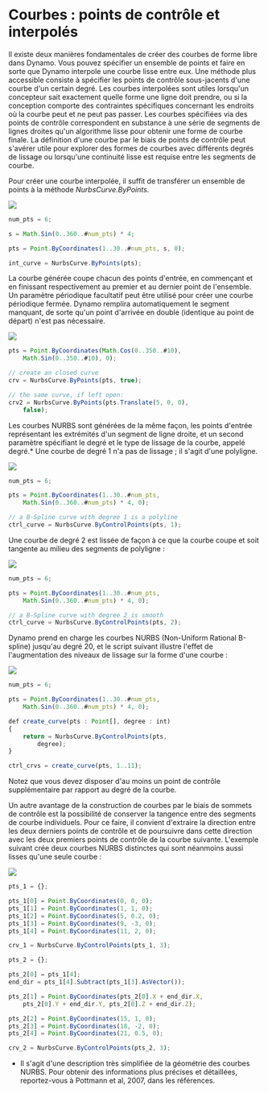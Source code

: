 # Courbes : points de contrôle et interpolés

Il existe deux manières fondamentales de créer des courbes de forme libre dans Dynamo. Vous pouvez spécifier un ensemble de points et faire en sorte que Dynamo interpole une courbe lisse entre eux. Une méthode plus accessible consiste à spécifier les points de contrôle sous-jacents d'une courbe d'un certain degré. Les courbes interpolées sont utiles lorsqu'un concepteur sait exactement quelle forme une ligne doit prendre, ou si la conception comporte des contraintes spécifiques concernant les endroits où la courbe peut et ne peut pas passer. Les courbes spécifiées via des points de contrôle correspondent en substance à une série de segments de lignes droites qu'un algorithme lisse pour obtenir une forme de courbe finale. La définition d'une courbe par le biais de points de contrôle peut s'avérer utile pour explorer des formes de courbes avec différents degrés de lissage ou lorsqu'une continuité lisse est requise entre les segments de courbe.

Pour créer une courbe interpolée, il suffit de transférer un ensemble de points à la méthode *NurbsCurve.ByPoints*.

![](images/12-4/Curves_01.png)

```js
num_pts = 6;

s = Math.Sin(0..360..#num_pts) * 4;

pts = Point.ByCoordinates(1..30..#num_pts, s, 0);

int_curve = NurbsCurve.ByPoints(pts);
```

La courbe générée coupe chacun des points d'entrée, en commençant et en finissant respectivement au premier et au dernier point de l'ensemble. Un paramètre périodique facultatif peut être utilisé pour créer une courbe périodique fermée. Dynamo remplira automatiquement le segment manquant, de sorte qu'un point d'arrivée en double (identique au point de départ) n'est pas nécessaire.

![](images/12-4/Curves_02.png)

```js
pts = Point.ByCoordinates(Math.Cos(0..350..#10),
    Math.Sin(0..350..#10), 0);

// create an closed curve
crv = NurbsCurve.ByPoints(pts, true);

// the same curve, if left open:
crv2 = NurbsCurve.ByPoints(pts.Translate(5, 0, 0),
    false);
```

Les courbes NURBS sont générées de la même façon, les points d'entrée représentant les extrémités d'un segment de ligne droite, et un second paramètre spécifiant le degré et le type de lissage de la courbe, appelé degré.* Une courbe de degré 1 n'a pas de lissage ; il s'agit d'une polyligne.

![](images/12-4/Curves_03.png)

```js
num_pts = 6;

pts = Point.ByCoordinates(1..30..#num_pts,
    Math.Sin(0..360..#num_pts) * 4, 0);

// a B-Spline curve with degree 1 is a polyline
ctrl_curve = NurbsCurve.ByControlPoints(pts, 1);
```

Une courbe de degré 2 est lissée de façon à ce que la courbe coupe et soit tangente au milieu des segments de polyligne :

![](images/12-4/Curves_04.png)

```js
num_pts = 6;

pts = Point.ByCoordinates(1..30..#num_pts,
    Math.Sin(0..360..#num_pts) * 4, 0);

// a B-Spline curve with degree 2 is smooth
ctrl_curve = NurbsCurve.ByControlPoints(pts, 2);
```

Dynamo prend en charge les courbes NURBS (Non-Uniform Rational B-spline) jusqu'au degré 20, et le script suivant illustre l'effet de l'augmentation des niveaux de lissage sur la forme d'une courbe :

![](images/12-4/Curves_05.png)

```js
num_pts = 6;

pts = Point.ByCoordinates(1..30..#num_pts,
    Math.Sin(0..360..#num_pts) * 4, 0);

def create_curve(pts : Point[], degree : int) 
{
	return = NurbsCurve.ByControlPoints(pts,
        degree);
}

ctrl_crvs = create_curve(pts, 1..11);
```

Notez que vous devez disposer d'au moins un point de contrôle supplémentaire par rapport au degré de la courbe.

Un autre avantage de la construction de courbes par le biais de sommets de contrôle est la possibilité de conserver la tangence entre des segments de courbe individuels. Pour ce faire, il convient d'extraire la direction entre les deux derniers points de contrôle et de poursuivre dans cette direction avec les deux premiers points de contrôle de la courbe suivante. L'exemple suivant crée deux courbes NURBS distinctes qui sont néanmoins aussi lisses qu'une seule courbe :

![](images/12-4/Curves_06.png)

```js
pts_1 = {};

pts_1[0] = Point.ByCoordinates(0, 0, 0);
pts_1[1] = Point.ByCoordinates(1, 1, 0);
pts_1[2] = Point.ByCoordinates(5, 0.2, 0);
pts_1[3] = Point.ByCoordinates(9, -3, 0);
pts_1[4] = Point.ByCoordinates(11, 2, 0);

crv_1 = NurbsCurve.ByControlPoints(pts_1, 3);

pts_2 = {};

pts_2[0] = pts_1[4];
end_dir = pts_1[4].Subtract(pts_1[3].AsVector());

pts_2[1] = Point.ByCoordinates(pts_2[0].X + end_dir.X,
    pts_2[0].Y + end_dir.Y, pts_2[0].Z + end_dir.Z);

pts_2[2] = Point.ByCoordinates(15, 1, 0);
pts_2[3] = Point.ByCoordinates(18, -2, 0);
pts_2[4] = Point.ByCoordinates(21, 0.5, 0);

crv_2 = NurbsCurve.ByControlPoints(pts_2, 3);
```

* Il s'agit d'une description très simplifiée de la géométrie des courbes NURBS. Pour obtenir des informations plus précises et détaillées, reportez-vous à Pottmann et al, 2007, dans les références.

